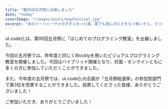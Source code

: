 ```yaml
---
title: "第95回五月祭に出展しました"
date: "today"
coverImage: "/images/posts/mayFestival.jpg"
excerpt: "あのイーハトーヴォのすきとおった風、夏でも底に冷たさをもつ青いそら、うつくしい森で飾られたモリーオ市、郊外のぎらぎらひかる草の波。またそのなかでいっしょになったたくさんのひとたち、ファゼーロとロザーロ、羊飼のミーロや、顔の赤いこどもたち、地主のテーモ、山猫博士のボーガント・デストゥパーゴなど、"
---
```


ut.code();は、第95回五月祭に「はじめてのプログラミング教室」を出展しました。

今回の五月祭では、昨年度と同じくBlocklyを用いたビジュアルプログラミング教室を開催しました。今回はハイブリッド開催となり、対面・オンラインともに多くの方に参加していただくことができました。

また、今年度の五月祭では、ut.code();の企画が「五月祭総選挙」の参加型部門で第3位を受賞することができました。投票してくださった皆様、ありがとうございました！

ご参加いただき、ありがとうございました！
